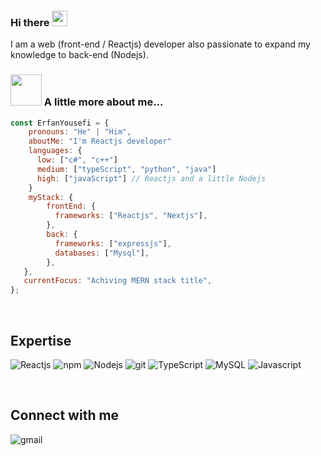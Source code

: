 ### Hi there <a href="https://www.gautamkrishnar.com/"><img src="https://media.giphy.com/media/hvRJCLFzcasrR4ia7z/giphy.gif" width="25px"></a>

I am a web (front-end / Reactjs) developer also passionate to expand my knowledge to back-end (Nodejs).

### <img src="https://media.giphy.com/media/VgCDAzcKvsR6OM0uWg/giphy.gif" width="50"> A little more about me...

```javascript
const ErfanYousefi = {
    pronouns: "He" | "Him",
    aboutMe: "I'm Reactjs developer"
    languages: {
      low: ["c#", "c++"]
      medium: ["typeScript", "python", "java"]
      high: ["javaScript"] // Reactjs and a little Nodejs
    }
    myStack: {
        frontEnd: {
          frameworks: ["Reactjs", "Nextjs"],
        },
        back: {
          frameworks: ["expressjs"],
          databases: ["Mysql"],
        },
   },
   currentFocus: "Achiving MERN stack title",
};
```

<br>

## Expertise

<p>
  <img alt="Reactjs" src="https://img.shields.io/static/v1?style=for-the-badge&message=React.js&color=black&logo=React&logoColor=blue&label=" />
  <img alt="npm" src="https://img.shields.io/badge/-NPM-CB3837?style=flat-square&logo=npm&logoColor=white" />
  <img alt="Nodejs" src="https://img.shields.io/static/v1?style=for-the-badge&message=Node.js&color=339933&logo=Node.js&logoColor=FFFFFF&label=" />
  <img alt="git" src="https://img.shields.io/badge/-Git-F05032?style=flat-square&logo=git&logoColor=white" />
  <img alt="TypeScript" src="https://img.shields.io/badge/-TypeScript-007ACC?style=flat-square&logo=typescript&logoColor=white" />
 <img alt="MySQL" src="https://img.shields.io/badge/-MySQL-F87822?style=flat-square&logo=mysql&logoColor=336791" />
 <img alt="Javascript" src="https://img.shields.io/badge/-JavaScript-E9D44D?style=for-the-badge&logoColor=blue&label=" />
 
</p>

<br>

## Connect with me

[<img align="left" alt="gmail" src="https://img.shields.io/badge/Gmail-%2312100E.svg?&style=for-the-badge&logo=gmail&logoColor=white" />](mailto:mrshekohi079@gmail.com)

<br>
